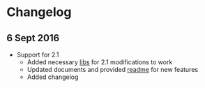 # Changelog

## 6 Sept 2016

* Support for 2.1
  * Added necessary [libs](https://github.com/thermofisherlsms/meth-modifications/tree/master/lib/2.1) for 2.1 modifications to work
  * Updated documents and provided [readme](https://github.com/thermofisherlsms/meth-modifications/blob/master/docs/Readme2.1.md)  for new features
  * Added changelog
